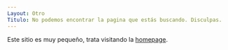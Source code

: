 ```yaml
---
Layout: Otro
Titulo: No podemos encontrar la pagina que estás buscando. Disculpas.
---
```


Este sitio es muy pequeño, trata visitando la [homepage](/).
